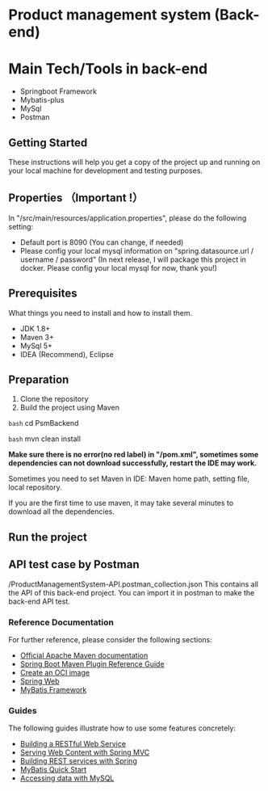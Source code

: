 # Product management system (Back-end)

# Main Tech/Tools in back-end
* Springboot Framework
* Mybatis-plus
* MySql
* Postman

## Getting Started
These instructions will help you get a copy of the project up and running on your local machine for development and testing purposes.

## Properties （Important !）
In "/src/main/resources/application.properties", please do the following setting:
* Default port is 8090 (You can change, if needed)
* Please config your local mysql information on "spring.datasource.url / username / password"
  (In next release, I will package this project in docker. Please config your local mysql for now, thank you!)

## Prerequisites
What things you need to install and how to install them.

* JDK 1.8+
* Maven 3+
* MySql 5+
* IDEA (Recommend), Eclipse

## Preparation
1. Clone the repository
2. Build the project using Maven

```bash```
cd PsmBackend

```bash``` mvn clean install

**Make sure there is no error(no red label) in "/pom.xml", 
sometimes some dependencies can not download successfully, restart the IDE may work.**

Sometimes you need to set Maven in IDE: Maven home path, setting file, local repository. 

If you are the first time to use maven, it may take several minutes to download all the dependencies.



## Run the project


## API test case by Postman
/ProductManagementSystem-API.postman_collection.json
This contains all the API of this back-end project.
You can import it in postman to make the back-end API test. 



### Reference Documentation

For further reference, please consider the following sections:

* [Official Apache Maven documentation](https://maven.apache.org/guides/index.html)
* [Spring Boot Maven Plugin Reference Guide](https://docs.spring.io/spring-boot/docs/2.7.11-SNAPSHOT/maven-plugin/reference/html/)
* [Create an OCI image](https://docs.spring.io/spring-boot/docs/2.7.11-SNAPSHOT/maven-plugin/reference/html/#build-image)
* [Spring Web](https://docs.spring.io/spring-boot/docs/2.7.11-SNAPSHOT/reference/htmlsingle/#web)
* [MyBatis Framework](https://mybatis.org/spring-boot-starter/mybatis-spring-boot-autoconfigure/)

### Guides

The following guides illustrate how to use some features concretely:

* [Building a RESTful Web Service](https://spring.io/guides/gs/rest-service/)
* [Serving Web Content with Spring MVC](https://spring.io/guides/gs/serving-web-content/)
* [Building REST services with Spring](https://spring.io/guides/tutorials/rest/)
* [MyBatis Quick Start](https://github.com/mybatis/spring-boot-starter/wiki/Quick-Start)
* [Accessing data with MySQL](https://spring.io/guides/gs/accessing-data-mysql/)

